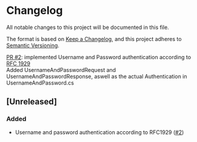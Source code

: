 # Changelog

All notable changes to this project will be documented in this file.

The format is based on [Keep a Changelog](https://keepachangelog.com/en/1.1.0/),
and this project adheres to [Semantic Versioning](https://semver.org/spec/v2.0.0.html).

[PR #2](https://github.com/TSRBerry/RyuSOCKS/pull/2): implemented Username and Password authentication according to [RFC 1929](https://datatracker.ietf.org/doc/html/rfc1929)\
Added UsernameAndPasswordRequest and UsernameAndPasswordResponse, aswell as the actual Authentication in UsernameAndPassword.cs

## [Unreleased]

### Added

- Username and password authentication according to RFC1929 ([#2](https://github.com/TSRBerry/RyuSOCKS/pull/2))
